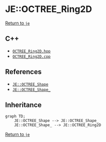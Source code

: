 # JE::OCTREE_Ring2D

[Return to `je`](/docs/je.md)

## C++

- [`OCTREE_Ring2D.hpp`](/src/je/OCTREE_Ring2D.hpp)
- [`OCTREE_Ring2D.cpp`](/src/je/OCTREE_Ring2D.cpp)

## References

- [`JE::OCTREE_Shape`](/docs/je/OCTREE_Shape.md)
- [`JE::OCTREE_Shape_`](/docs/je/OCTREE_Shape_.md)

## Inheritance

```mermaid
graph TD;
    JE::OCTREE_Shape --> JE::OCTREE_Shape_
    JE::OCTREE_Shape_ --> JE::OCTREE_Ring2D
```

[Return to `je`](/docs/je.md)